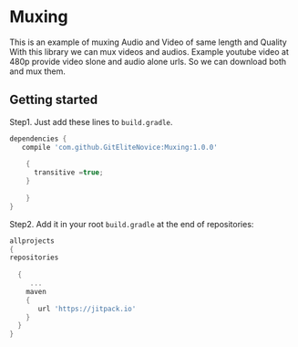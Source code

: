 # Muxing
This is an example of muxing Audio and Video of same length and Quality
With this library we can mux videos and audios.
Example youtube video at 480p provide video slone and audio alone urls. So we can download both and mux them.

Getting started
---

Step1. Just add these lines to `build.gradle`.

```gradle
dependencies {
   compile 'com.github.GitEliteNovice:Muxing:1.0.0'
  
    {
      transitive =true;
    }
   
    }
}
```

Step2. Add it in your root `build.gradle` at the end of repositories:
```gradle
allprojects 
{ 
repositories 
  
  { 
     ...
    maven
    {
       url 'https://jitpack.io' 
    }
  }
}

```

